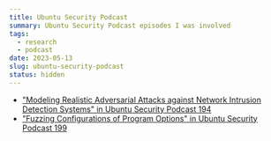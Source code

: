 ```yaml
---
title: Ubuntu Security Podcast
summary: Ubuntu Security Podcast episodes I was involved
tags:
  - research
  - podcast
date: 2023-05-13
slug: ubuntu-security-podcast
status: hidden
---
```


- ["Modeling Realistic Adversarial Attacks against Network Intrusion Detection Systems" in Ubuntu Security Podcast 194](/usp-194)
- ["Fuzzing Configurations of Program Options" in Ubuntu Security Podcast 199](/usp-199)
